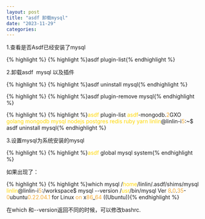 ```yaml
---
layout: post
title: "asdf 卸载mysql"
date: "2023-11-29"
categories: 
---
```

<p>1.查看是否Asdf已经安装了mysql</p>

{% highlight %}
{% highlight %}asdf plugin-list{% endhighlight %}

<p>2.卸载asdf&nbsp; mysql 以及插件</p>

{% highlight %}
{% highlight %}asdf uninstall mysql{% endhighlight %}

{% highlight %}
{% highlight %}asdf plugin-remove mysql{% endhighlight %}

{% highlight %}
{% highlight %}<span style="color:#ffd700">asdf</span> plugin-list
<span style="color:#ffd700">asdf</span>-mongodb.<span style="color:#f5ab35">2</span>GXO
<span style="color:#ffd700">golang</span>
<span style="color:#ffd700">mongodb</span>
<span style="color:#ffd700">mysql</span>
<span style="color:#ffd700">nodejs</span>
<span style="color:#ffd700">postgres</span>
<span style="color:#ffd700">redis</span>
<span style="color:#ffd700">ruby</span>
<span style="color:#ffd700">yarn</span>
<span style="color:#ffd700">linlin</span>@linlin-i<span style="color:#f5ab35">5</span>:~$ asdf uninstall mysql{% endhighlight %}

<p>3.设置mysql为系统安装的mysql</p>

{% highlight %}
{% highlight %}<span style="color:#ffd700">asdf</span> global mysql system{% endhighlight %}

<p>如果出现了：</p>

{% highlight %}
{% highlight %}which mysql
/<span style="color:#ffd700">home</span>/linlin/.asdf/shims/mysql
<span style="color:#ffd700">linlin</span>@linlin-i<span style="color:#f5ab35">5</span>:/workspace$ mysql --version
/<span style="color:#ffd700">usr</span>/bin/mysql  Ver <span style="color:#f5ab35">8</span>.<span style="color:#f5ab35">0</span>.<span style="color:#f5ab35">35</span>-<span style="color:#f5ab35">0</span>ubuntu<span style="color:#f5ab35">0.22.04.1</span> for Linux <span style="color:#f5ab35">on</span> x<span style="color:#f5ab35">86</span>_<span style="color:#f5ab35">64</span> ((Ubuntu)){% endhighlight %}

<p>在which 和--version返回不同的时候，可以修改bashrc.</p>

<p>&nbsp;</p>

